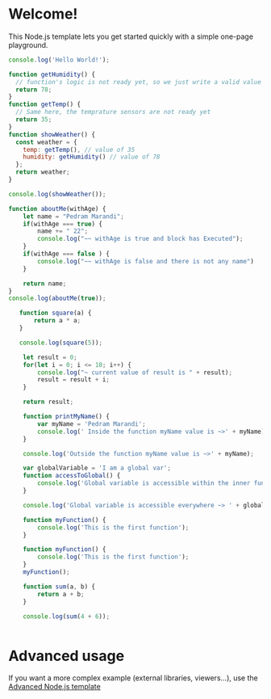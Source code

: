 # Welcome!

This Node.js template lets you get started quickly with a simple one-page playground.

```javascript runnable
console.log('Hello World!');
```

```javascript runnable
function getHumidity() {
  // function's logic is not ready yet, so we just write a valid value
  return 78;
}
function getTemp() {
  // Same here, the temprature sensors are not ready yet
  return 35;
}
function showWeather() {
  const weather = {
    temp: getTemp(), // value of 35
    humidity: getHumidity() // value of 78
  };
  return weather;
}

console.log(showWeather());
```

```javascript runnable
function aboutMe(withAge) {
    let name = "Pedram Marandi";
    if(withAge === true) {
        name += " 22";
        console.log("~~ withAge is true and block has Executed");
    }
    if(withAge === false ) {
        console.log("~~ withAge is false and there is not any name")
    }

    return name;
}
console.log(aboutMe(true));
```

```javascript runnable
   function square(a) {
       return a * a;
   }

   console.log(square(5));
```

```javascript runnable
    let result = 0;
    for(let i = 0; i <= 10; i++) {
        console.log("~ current value of result is " + result);
        result = result + i;
    }

    return result;
```

```javascript runnable
    function printMyName() {
        var myName = 'Pedram Marandi';
        console.log(' Inside the function myName value is ~>' + myName);
    }

    console.log('Outside the function myName value is ~>' + myName);
```

```javascript runnable
    var globalVariable = 'I am a global var';
    function accessToGlobal() {
        console.log('Global variable is accessible within the inner functions ~> ' + globalVariable);
    }

    console.log('Global variable is accessible everywhere ~> ' + globalVariable);
```

```javascript runnable
    function myFunction() {
        console.log('This is the first function');
    }
```

```javascript runnable
    function myFunction() {
        console.log('This is the first function');
    }
    myFunction();
```

```javascript runnable
    function sum(a, b) {
        return a + b;
    }

    console.log(sum(4 + 6));
```

```javascript runnable

```

# Advanced usage

If you want a more complex example (external libraries, viewers...), use the [Advanced Node.js template](https://tech.io/select-repo/442)
